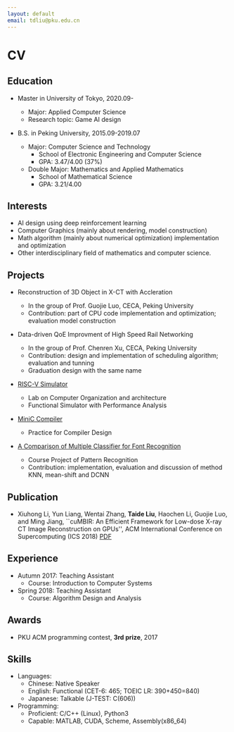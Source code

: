 ```yaml
---
layout: default
email: tdliu@pku.edu.cn
---
```

# CV

## Education
- Master in University of Tokyo, 2020.09-
  - Major: Applied Computer Science
  - Research topic: Game AI design

- B.S. in Peking University, 2015.09-2019.07
  - Major: Computer Science and Technology
    - School of Electronic Engineering and Computer Science
    - GPA: 3.47/4.00 (37%)
  - Double Major: Mathematics and Applied Mathematics
    - School of Mathematical Science
    - GPA: 3.21/4.00

## Interests
- AI design using deep reinforcement learning
- Computer Graphics (mainly about rendering, model construction)
- Math algorithm (mainly about numerical optimization) implementation and optimization
- Other interdisciplinary field of mathematics and computer science.

## Projects
- Reconstruction of 3D Object in X-CT with Accleration
  - In the group of Prof. Guojie Luo, CECA, Peking University
  - Contribution: part of CPU code implementation and optimization; evaluation model construction

- Data-driven QoE Improvment of High Speed Rail Networking
  - In the group of Prof. Chenren Xu, CECA, Peking University
  - Contribution: design and implementation of scheduling algorithm; evaluation and tunning
  - Graduation design with the same name

- [RISC-V Simulator](https://github.com/LiuTed/RISCV-SIM)
  - Lab on Computer Organization and architecture
  - Functional Simulator with Performance Analysis

- [MiniC Compiler](https://github.com/LiuTed/MiniC2RISC-V)
  - Practice for Compiler Design

- [A Comparison of Multiple Classifier for Font Recognition](https://github.com/LiuTed/FontRecognition)
  - Course Project of Pattern Recognition
  - Contribution: implementation, evaluation and discussion of method KNN, mean-shift and DCNN

## Publication
- Xiuhong Li, Yun Liang, Wentai Zhang, **Taide Liu**, Haochen Li, Guojie Luo, and Ming Jiang, ``cuMBIR: An Efficient Framework for Low-dose X-ray CT Image Reconstruction on GPUs'', ACM International Conference on Supercomputing (ICS 2018) [PDF](http://ics2018.ict.ac.cn/essay/ics18-final115.pdf)

## Experience
- Autumn 2017: Teaching Assistant
  - Course: Introduction to Computer Systems
- Spring 2018: Teaching Assistant
  - Course: Algorithm Design and Analysis

## Awards
- PKU ACM programming contest, **3rd prize**, 2017

## Skills
- Languages:
  - Chinese: Native Speaker
  - English: Functional (CET-6: 465; TOEIC LR: 390+450=840)
  - Japanese: Talkable (J-TEST: C(606))
- Programming:
  - Proficient: C/C++ (Linux), Python3
  - Capable: MATLAB, CUDA, Scheme, Assembly(x86_64)
